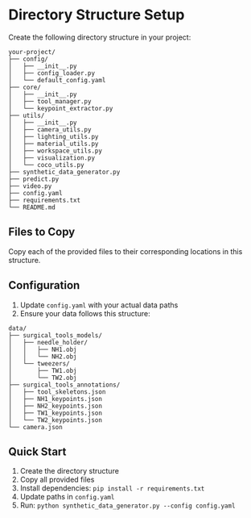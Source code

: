 # Directory Structure Setup

Create the following directory structure in your project:

```
your-project/
├── config/
│   ├── __init__.py
│   ├── config_loader.py
│   └── default_config.yaml
├── core/
│   ├── __init__.py
│   ├── tool_manager.py
│   └── keypoint_extractor.py
├── utils/
│   ├── __init__.py
│   ├── camera_utils.py
│   ├── lighting_utils.py
│   ├── material_utils.py
│   ├── workspace_utils.py
│   ├── visualization.py
│   └── coco_utils.py
├── synthetic_data_generator.py
├── predict.py
├── video.py
├── config.yaml
├── requirements.txt
└── README.md
```

## Files to Copy

Copy each of the provided files to their corresponding locations in this structure.

## Configuration

1. Update `config.yaml` with your actual data paths
2. Ensure your data follows this structure:

```
data/
├── surgical_tools_models/
│   ├── needle_holder/
│   │   ├── NH1.obj
│   │   └── NH2.obj
│   └── tweezers/
│       ├── TW1.obj
│       └── TW2.obj
├── surgical_tools_annotations/
│   ├── tool_skeletons.json
│   ├── NH1_keypoints.json
│   ├── NH2_keypoints.json
│   ├── TW1_keypoints.json
│   └── TW2_keypoints.json
└── camera.json
```

## Quick Start

1. Create the directory structure
2. Copy all provided files
3. Install dependencies: `pip install -r requirements.txt`
4. Update paths in `config.yaml`
5. Run: `python synthetic_data_generator.py --config config.yaml`
